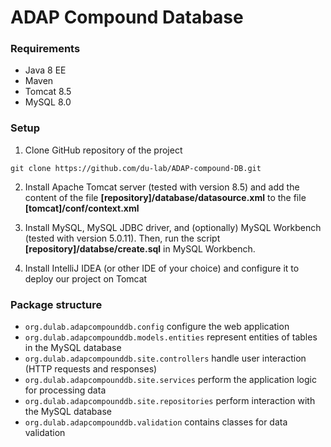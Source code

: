 # ADAP Compound Database

### Requirements
- Java 8 EE
- Maven
- Tomcat 8.5
- MySQL 8.0

### Setup
1. Clone GitHub repository of the project
```
git clone https://github.com/du-lab/ADAP-compound-DB.git
```
2. Install Apache Tomcat server (tested with version 8.5) and add the content of the file **[repository]/database/datasource.xml** to the file **[tomcat]/conf/context.xml**

3. Install MySQL, MySQL JDBC driver, and (optionally) MySQL Workbench (tested with version 5.0.11). Then, run the script **[repository]/databse/create.sql** in MySQL Workbench.

4. Install IntelliJ IDEA (or other IDE of your choice) and configure it to deploy our project on Tomcat 

### Package structure
* `org.dulab.adapcompounddb.config` configure the web application
* `org.dulab.adapcompounddb.models.entities` represent entities of tables in the MySQL database
* `org.dulab.adapcompounddb.site.controllers` handle user interaction (HTTP requests and responses)
* `org.dulab.adapcompounddb.site.services` perform the application logic for processing data
* `org.dulab.adapcompounddb.site.repositories` perform interaction with the MySQL database
* `org.dulab.adapcompounddb.validation` contains classes for data validation

